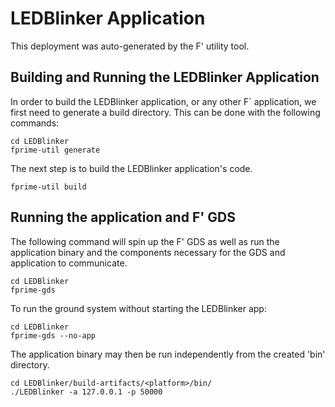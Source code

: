# LEDBlinker Application

This deployment was auto-generated by the F' utility tool.

## Building and Running the LEDBlinker Application

In order to build the LEDBlinker application, or any other F´ application, we first need to generate a build directory. This can be done with the following commands:

```
cd LEDBlinker
fprime-util generate
```

The next step is to build the LEDBlinker application's code.
```
fprime-util build
```

## Running the application and F' GDS

The following command will spin up the F' GDS as well as run the application binary and the components necessary for the GDS and application to communicate.

```
cd LEDBlinker
fprime-gds
```

To run the ground system without starting the LEDBlinker app:
```
cd LEDBlinker
fprime-gds --no-app
```

The application binary may then be run independently from the created 'bin' directory.

```
cd LEDBlinker/build-artifacts/<platform>/bin/
./LEDBlinker -a 127.0.0.1 -p 50000
```
